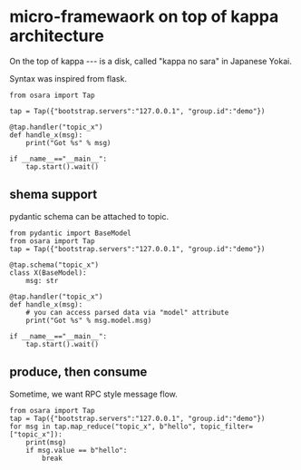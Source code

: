 # micro-framewaork on top of kappa architecture
On the top of kappa --- is a disk, called "kappa no sara" in Japanese Yokai.

Syntax was inspired from flask.

```
from osara import Tap

tap = Tap({"bootstrap.servers":"127.0.0.1", "group.id":"demo"})

@tap.handler("topic_x")
def handle_x(msg):
	print("Got %s" % msg)

if __name__=="__main__":
	tap.start().wait()
```


## shema support

pydantic schema can be attached to topic.

```
from pydantic import BaseModel
from osara import Tap
tap = Tap({"bootstrap.servers":"127.0.0.1", "group.id":"demo"})

@tap.schema("topic_x")
class X(BaseModel):
	msg: str

@tap.handler("topic_x")
def handle_x(msg):
	# you can access parsed data via "model" attribute
	print("Got %s" % msg.model.msg)

if __name__=="__main__":
	tap.start().wait()
```

## produce, then consume

Sometime, we want RPC style message flow.

```
from osara import Tap
tap = Tap({"bootstrap.servers":"127.0.0.1", "group.id":"demo"})
for msg in tap.map_reduce("topic_x", b"hello", topic_filter=["topic_x"]):
	print(msg)
	if msg.value == b"hello":
		break

```


